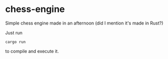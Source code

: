 # chess-engine
Simple chess engine made in an afternoon (did I mention it's made in Rust?)

Just run

``
cargo run
``

to compile and execute it.
